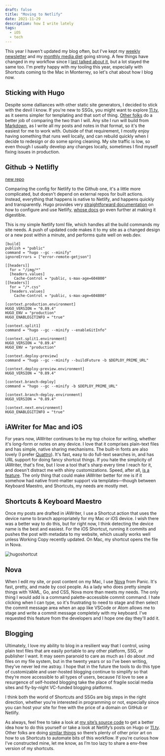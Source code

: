 ```yaml
---
draft: false
title: "Moving to Netlify"
date: 2021-11-29
description: how I write lately
tags:
  - iOS
  - tech
---
```


This year I haven't updated my blog often, but I've kept my [weekly newsletter](https://www.brookshelley.com/tags/newsletter/) and my [monthly media diet](https://www.brookshelley.com/tags/mediadiet/) going strong. A few things have changed in my workflow since I [last talked about it](https://www.brookshelley.com/posts/2020-09-04-hugo-and-i-a-writer/), but a lot stayed the same too. I'm pretty happy with my tooling this year, especially with Shortcuts coming to the Mac in Monterrey, so let's chat about how I blog now.

## Sticking with Hugo

Despite some dalliances with other static site generators, I decided to stick with the devil I know. If you're new to SSGs, you might want to explore [11.ty](https://https://www.11ty.devhttps://www.11ty.dev), as it seems simpler for templating and that sort of thing. [Other folks](https://www.brycewray.com/posts/2020/12/eleventy-hugo-comparing-contrasting/) do a better job of comparing the two than I will. Any site I run will build from [Markdown](https://daringfireball.net/projects/markdown/), as I write all my posts and notes in that format, so it's the easiest for me to work with. Outside of that requirement, I mostly enjoy having something that runs well locally, and can rebuild quickly when I decide to redesign or do some spring cleaning. My site traffic is low, so even though I usually develop any changes locally, sometimes I find myself fixing issues in production.

## Github -> Netlifly

[new repo](https://github.com/brookshelley/brookshelley/tree/source)

Comparing the config for Netlify to the Github one, it's a little more complicated, but doesn't depend on external repos for built actions. Instead, everything that happens is native to Netlify, and happens quickly and transparently. Hugo provides very [straightforward documentation](https://gohugo.io/hosting-and-deployment/hosting-on-netlify/) on how to configure and use Netlify, [whose docs](https://docs.netlify.com/configure-builds/common-configurations/hugo/) go even further at making it digestible.

This is my simple Netlify toml file, which handles all the build commands my site needs. A push of updated code makes it to my site as a changed design or a new post within a minute, and performs quite well on web.dev.


```
[build]
publish = "public"
command = "hugo --gc --minify"
ignoreErrors = ["error-remote-getjson"]

[[headers]]
  for = "/img/*"
  [headers.values]
    Cache-Control = "public, s-max-age=604800"
[[headers]]
  for = "/*.css"
  [headers.values]
    Cache-Control = "public, s-max-age=604800"

[context.production.environment]
HUGO_VERSION = "0.89.4"
HUGO_ENV = "production"
HUGO_ENABLEGITINFO = "true"

[context.split1]
command = "hugo --gc --minify --enableGitInfo"

[context.split1.environment]
HUGO_VERSION = "0.89.4"
HUGO_ENV = "production"

[context.deploy-preview]
command = "hugo --gc --minify --buildFuture -b $DEPLOY_PRIME_URL"

[context.deploy-preview.environment]
HUGO_VERSION = "0.89.4"

[context.branch-deploy]
command = "hugo --gc --minify -b $DEPLOY_PRIME_URL"

[context.branch-deploy.environment]
HUGO_VERSION = "0.89.4"

[context.next.environment]
HUGO_ENABLEGITINFO = "true"
```

## iAWriter for Mac and iOS

For years now, iAWriter continues to be my top choice for writing, whether it's long-form or notes on any device. I love that it comprises plain-text files and has simple, native sharing mechanisms. The built-in fonts are also lovely (I prefer [Quattro](https://github.com/iaolo/iA-Fonts/tree/master/iA%20Writer%20Quattro)). It's fast, easy to do full-text searches in, and has URL support for doing fancy shortcut things. If you hate the simplicity of iAWriter, that's fine, but I love a tool that's sharp every time I reach for it, and doesn't distract me with shiny customizations. Speed, after all, [is a feature](https://craigmod.com/essays/fast_software/). The only thing that could make iAWriter better for me is if it somehow had native front-matter support via templates—though between Keyboard Maestro, and Shortcuts, my needs are mostly met.

## Shortcuts & Keyboard Maestro

Once my posts are drafted in iAWriter, I use a Shortcut action that uses the device name to branch appropriately for my Mac or iOS device. I wish there was a better way to do this, but for right now, I think detecting the device name is the best and easiest. For the iOS Shortcut, running it commits and pushes the post with metadata to my website, which usually works well unless Working Copy recently updated. On Mac, my shortcut opens the file in Nova.

![hugoshortcut](/hugoshortcut.jpg)

## Nova

When I edit my site, or post content on my Mac, I use [Nova](https://nova.app) from Panic. It's fast, pretty, and made by cool people. As a lady who does pretty simple things with YAML, Go, and CSS, Nova more than meets my needs. The only thing I would add is a command palette-accessible commit command. I hate clicking when I can type, so it's frustrating to need to stage and then select the commit message area when an app like VSCode or Atom allows me to stage and write a commit message completely with my keyboard. I've requested this feature from the developers and I hope one day they'll add it. 

## Blogging

Ultimately, I love my ability to blog in a resilient way that I control, using plain text files that are easily portable to any other platform, SSG, or publisher I want. It may seem paranoid to care as much as I do about .md files on my file system, but in the twenty years or so I’ve been writing, they’ve never led me astray. I hope that in the future the tools to do this type of customizable and user-hosted blogging continue to simplify so that they’re more accessible to all types of users, because I’d love to see a resurgence of self-hosted blogging take the place of fragile social media sites and fly-by-night VC-funded blogging platforms.

I think both the world of Shortcuts and SSGs are big steps in the right direction, whether you’re interested in programming or not, especially since you can host your site for free with the price of a domain on GitHub or Netlify.  

As always, feel free to take a look at [my site’s source code](https://github.com/brookshelley/brookshelley/tree/source) to get a better idea how to do this yourself or take a look at Netlify’s posts on Hugo or [11.ty](https://www.netlify.com/blog/2020/04/09/lets-learn-eleventy-boost-your-jamstack-skills-with-11ty/). Other folks are doing [similar things](https://www.marcogomiero.com/posts/2021/running-blog-ipad/) so there’s plenty of other prior art on how to us Shortcuts to automate bits of this workflow. If you’re curious how I’ve constructed mine, let me know, as I’m too lazy to share a env-free version of my shortcuts.